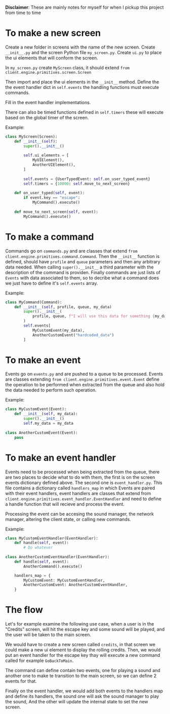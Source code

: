 **Disclaimer**: These are mainly notes for myself for when I pickup this project from time to time

# To make a new screen

Create a new folder in screens with the name of the new screen.
Create `__init__.py` and the screen Python file `my_screen.py`.
Create `ui.py` to place the ui elements that will conform the screen.

In `my_screen.py` create `MyScreen` class, it should extend `from client.engine.primitives.screen.Screen`

Then import and place the ui elements in the `__init__` method.
Define the the event handler dict in `self.events` the handling functions must execute commands.

Fill in the event handler implementations.

There can also be timed functions defined in `self.timers` these will execute based on the global timer of the screen.

Example:

```python
class MyScreen(Screen):
    def __init__(self):
        super().__init__()
        
        self.ui_elements = [
            MyUIElement(),
            AnotherUIElement(),
        ]
        
        self.events = {UserTypedEvent: self.on_user_typed_event}
        self.timers = {10000: self.move_to_next_screen}
        
    def on_user_typed(self, event):
        if event.key == "escape":
            MyCommand().execute()
            
    def move_to_next_screen(self, event):
        MyCommand().execute()
```

# To make a command

Commands go on `commands.py` and are classes that extend `from client.engine.primitives.command.Command`.
Then the `__init__` function is defined, should have `profile` and `queue` parameters and then any arbitrary data needed.
When calling `super().__init__` a third parameter with the description of the command is providen.
Finally commands are just lists of `Events` with data associated to them, so to decribe what a command does we just have to define it's `self.events` array.

Example:

```python
class MyCommand(Command):
    def __init__(self, profile, queue, my_data)
        super().__init__(
            profile, queue, f"I will use this data for something {my_data}"
        )
        self.events[
            MyCustomEvent(my_data),
            AnotherCustomEvent("hardcoded_data")
        ]
```

# To make an event

Events go on `events.py` and are pushed to a queue to be processed. Events are classes
extending `from client.engine.primitives.event.Event` define the operation to be performed when extracted from the queue and also hold the data needed to perform such operation.


Example:

```python
class MyCustomEvent(Event):
    def __init__(self, my_data):
        super().__init__()
        self.my_data = my_data
        
class AnotherCustomEvent(Event):
    pass
```

# To make an event handler

Events need to be processed when being extracted from the queue, there are two places to decide what to do with them, the first is on the screen events dictionary defined above. The second one is `event_handler.py`.
This file contains a dictionary called `handlers_map` in which Events are paired with their event handlers, event handlers are classes that extend from `client.engine.primitives.event_handler.EventHandler` and need to define a handle function that will recieve and process the event.

Processing the event can be accesing the sound manager, the network manager, altering the client state, or calling new commands.

Example:

```python
class MyCustomEventHandler(EventHandler):
    def handle(self, event):
        # Do whatever
        
class AnotherCustomEventHandler(EventHandler):
    def handle(self, event):
        AnotherCommand().execute()
```

```python
    handlers_map = {
        MyCustomEvent: MyCustomEventHandler,
        AnotherCustomEvent: AnotherCustomEventHandler,
    }
```

# The flow

Let's for example examine the following use case, when a user is in the "Credits" screen, will hit the escape key and some sound will be played, and the user will be taken to the main screen.

We would have to create a new screen called `credits`, in that screen we could make a new ui element to display the rolling credits. Then, we would put an event handler for the escape key thay will execute a new command called for example `GoBackToMain`.

The command can define contain two events, one for playing a sound and another one to
make te transition to the main screen, so we can define 2 events for that.

Finally on the event handler, we would add both events to the handlers map and define its handlers, the sound one will ask the sound manager to play the sound, And the other will update the internal state to set the new screen.
